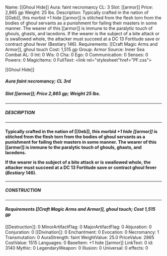 Name: [[Ghoul Hide]]
Aura: faint necromancy
CL: 3
Slot: [[armor]]
Price: 2,865 gp
Weight: 25 lbs.
Description: Typically crafted in the nation of [[Geb]], this morbid +1 hide [[armor]] is stitched from the flesh torn from the bodies of ghoul servants as a punishment for failing their masters in some manner. The wearer of this [[armor]] is immune to the paralytic touch of ghouls, ghasts, and lacedons. If the wearer is the subject of a bite attack or is swallowed whole, the attacker must succeed at a DC 13 Fortitude save or contract ghoul fever (Bestiary 146).
Requirements: [[Craft Magic Arms and Armor]], ghoul touch
Cost: 1,515 gp
Group: Armor
Source: Inner Sea Combat
AL: 0
Int: 0
Wis: 0
Cha: 0
Ego: 0
Communication: 0
Senses: 0
Powers: 0
MagicItems: 0
FullText: <link rel="stylesheet"href="PF.css"><div class="heading"><p class="alignleft">[[Ghoul Hide]]</p><div style="clear: both;"></div></div><div><h5><b>Aura </b>faint necromancy; <b>CL </b>3rd</h5><h5><b>Slot </b>[[armor]]; <b>Price </b>2,865 gp; <b>Weight </b>25 lbs.</h5></div><hr/><div><h5><b>DESCRIPTION</b></h5></div><hr/><div><h4><p>Typically crafted in the nation of [[Geb]], this morbid <i>+1 hide [[armor]]</i> is stitched from the flesh torn from the bodies of ghoul servants as a punishment for failing their masters in some manner. The wearer of this [[armor]] is immune to the paralytic touch of ghouls, ghasts, and lacedons.</p><p>If the wearer is the subject of a bite attack or is swallowed whole, the attacker must succeed at a DC 13 Fortitude save or contract ghoul fever (<i>Bestiary</i> 146).</p></h4></div><hr/><div><h5><b>CONSTRUCTION</b></h5></div><hr/><div><h5><b>Requirements </b>[[Craft Magic Arms and Armor]], <i>ghoul touch</i>; <b>Cost </b>1,515 gp</h5></div>
[[Destruction]]: 0
MinorArtifactFlag: 0
MajorArtifactFlag: 0
Abjuration: 0
Conjuration: 0
[[Divination]]: 0
Enchantment: 0
Evocation: 0
Necromancy: 1
Transmutation: 0
AuraStrength: faint
WeightValue: 25.0
PriceValue: 2865
CostValue: 1515
Languages: 0
BaseItem: +1 hide [[armor]]
LinkText: 0
id: 3140
Mythic: 0
LegendaryWeapon: 0
Illusion: 0
Universal: 0
effects: 0

